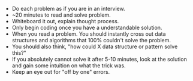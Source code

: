- Do each problem as if you are in an interview.
- ~20 minutes to read and solve problem.
- Whiteboard it out, explain thought process.
- Only begin coding once you have a understandable solution.
- When you read a problem. You should instantly cross out data structures and algorithms that 100% couldn't solve the problem.
- You should also think, "how could X data structure or pattern solve this?"
- If you absolutely cannot solve it after 5-10 minutes, look at the solution and gain some intuition on what the trick was.
- Keep an eye out for "off by one" errors.